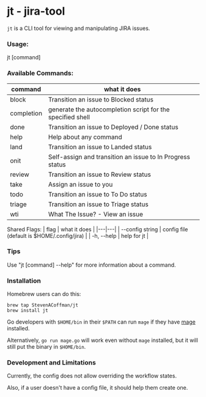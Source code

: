 # jt - jira-tool

`jt` is a CLI tool for viewing and manipulating JIRA issues.

### Usage:
jt [command]

### Available Commands:
| command | what it does |
|---|---|
| block       | Transition an issue to Blocked status |
| completion  | generate the autocompletion script for the specified shell |
| done        | Transition an issue to Deployed / Done status |
| help        | Help about any command |
| land        | Transition an issue to Landed status |
| onit        | Self-assign and transition an issue to In Progress status |
| review      | Transition an issue to Review status |
| take        | Assign an issue to you |
| todo        | Transition an issue to To Do status |
| triage      | Transition an issue to Triage status |
| wti         | What The Issue? - View an issue |

Shared Flags:
| flag | what it does |
|---|---|
| --config string |  config file (default is $HOME/.config/jira) |
| -h, --help      |  help for jt |

### Tips
Use "jt [command] --help" for more information about a command.

### Installation
Homebrew users can do this:
```
brew tap StevenACoffman/jt
brew install jt
```

Go developers with `$HOME/bin` in their `$PATH` can run `mage` if they have [mage](https://magefile.org/) installed.

Alternatively, `go run mage.go` will work even without `mage` installed, but it will still put the binary in `$HOME/bin`. 

### Development and Limitations
Currently, the config does not allow overriding the workflow states.

Also, if a user doesn't have a config file, it should help them create one.

